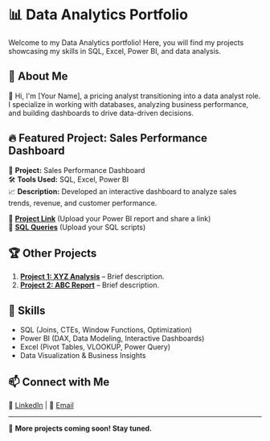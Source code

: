 # 📊 Data Analytics Portfolio

Welcome to my Data Analytics portfolio! Here, you will find my projects showcasing my skills in SQL, Excel, Power BI, and data analysis. 

## 📌 About Me
👋 Hi, I'm [Your Name], a pricing analyst transitioning into a data analyst role. I specialize in working with databases, analyzing business performance, and building dashboards to drive data-driven decisions.

## 🔥 Featured Project: Sales Performance Dashboard
📅 **Project:** Sales Performance Dashboard  
🛠 **Tools Used:** SQL, Excel, Power BI  
📈 **Description:** Developed an interactive dashboard to analyze sales trends, revenue, and customer performance. 

🔗 **[Project Link](#)** (Upload your Power BI report and share a link)  
📂 **[SQL Queries](#)** (Upload your SQL scripts)

## 🏆 Other Projects
1. **[Project 1: XYZ Analysis](#)** – Brief description.
2. **[Project 2: ABC Report](#)** – Brief description.

## 🔧 Skills
- SQL (Joins, CTEs, Window Functions, Optimization)
- Power BI (DAX, Data Modeling, Interactive Dashboards)
- Excel (Pivot Tables, VLOOKUP, Power Query)
- Data Visualization & Business Insights

## 📫 Connect with Me
💼 [LinkedIn](https://www.linkedin.com/in/jis-mendiola-0a0282244/) | 📧 [Email](bsis.mendiolajohnivans@gmail.com)

---
🚀 **More projects coming soon! Stay tuned.**
